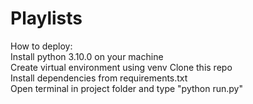 # Playlists

How to deploy:  
Install python 3.10.0 on your machine  
Create virtual environment using venv 
Clone this repo  
Install dependencies from requirements.txt  
Open terminal in project folder and type "python run.py"
